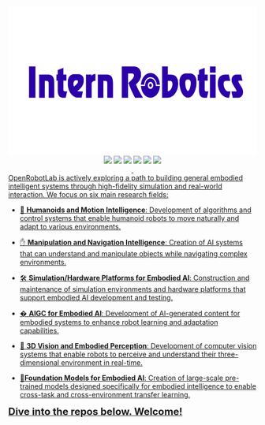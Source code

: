 <div align="center">
   <a href="https://openrobotlab.org.cn/"><img src="logo.png" height="300"/></a>
  <div>
    <a href="https://www.xiaohongshu.com/user/profile/67e24dd1000000000e011c5f"><img src="https://img.shields.io/badge/Redbook-red?style=flat&logo=xiaohongshu&logoColor=red"/></a>
    <a href="https://www.zhihu.com/people/openrobotlab"><img src="https://img.shields.io/badge/Zhihu-lightblue?style=flat&logo=zhihu&logoColor=blue"/></a>
    <a href="https://space.bilibili.com/3546722198358311"><img src="https://img.shields.io/badge/-bilibili-ff69b4?style=flat&labelColor=ff69b4&logo=bilibili&logoColor=white"/></a>
    <a href="https://cdn.vansin.top/OpenRobotLab.jpg"><img src="https://img.shields.io/badge/WeChat-brightgreen?style=flat&logo=WeChat&logoColor=green"/></a>
    <a href="https://twitter.com/InternRobotics"><img src="https://img.shields.io/badge/Twitter-1DA1F2?style=flat&logo=twitter&logoColor=white"/></a>
    <a href="https://discord.gg/5jeaQHUj4B"><img src="https://img.shields.io/badge/Discord-5865F2?style=flat&logo=discord&logoColor=white"/>
<div>&nbsp;</div>
    </div>
</div>
OpenRobotLab is actively exploring a path to building general embodied intelligent systems through high-fidelity simulation and real-world interaction. We focus on six main research fields:

- :robot: **Humanoids and Motion Intelligence**: Development of algorithms and control systems that enable humanoid robots to move naturally and adapt to various environments.

- :hand: **Manipulation and Navigation Intelligence**: Creation of AI systems that can understand and manipulate objects while navigating complex environments. 

- :hammer_and_wrench: **Simulation/Hardware Platforms for Embodied AI**: Construction and maintenance of simulation environments and hardware platforms that support embodied AI development and testing.

- � **AIGC for Embodied AI**: Development of AI-generated content for embodied systems to enhance robot learning and adaptation capabilities.

- :eyes: **3D Vision and Embodied Perception**: Development of computer vision systems that enable robots to perceive and understand their three-dimensional environment in real-time.

- 🧠**Foundation Models for Embodied AI**: Creation of large-scale pre-trained models designed specifically for embodied intelligence to enable cross-task and cross-environment transfer learning.

  

<div align="left">
   <b style="font-size:20px">Dive into the repos below. Welcome!</b>
</div>
